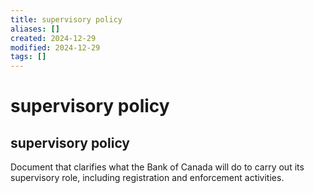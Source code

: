 ```yaml
---
title: supervisory policy
aliases: []
created: 2024-12-29
modified: 2024-12-29
tags: []
---
```

# supervisory policy
## supervisory policy

Document that clarifies what the Bank of Canada will do to carry out its supervisory role, including registration and enforcement activities.
